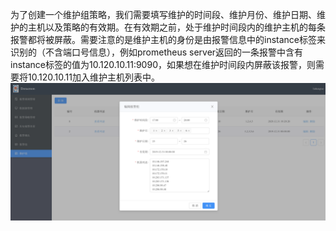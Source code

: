 为了创建一个维护组策略，我们需要填写维护的时间段、维护月份、维护日期、维护的主机以及策略的有效期。在有效期之前，处于维护时间段内的维护主机的每条报警都将被屏蔽。需要注意的是维护主机的身份是由报警信息中的instance标签来识别的（不含端口号信息），例如prometheus server返回的一条报警中含有instance标签的值为10.120.10.11:9090，如果想在维护时间段内屏蔽该报警，则需要将10.120.10.11加入维护主机列表中。  
![maintaingroup](docs/images/maintaingroup.png)